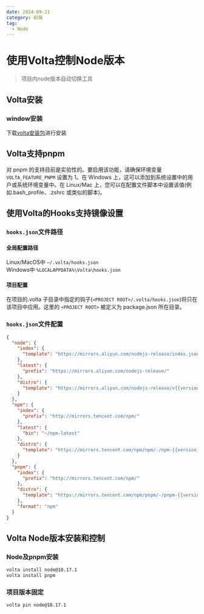 ```yaml
---
date: 2024-09-21
category: 前端
tag:
  - Node
---
```


# 使用Volta控制Node版本

> 项目内node版本自动切换工具

## Volta安装

### window安装

下载[volta安装包](https://github.com/volta-cli/volta/releases)进行安装

## Volta支持pnpm

对 pnpm 的支持目前是实验性的。要启用该功能，请确保环境变量 `VOLTA_FEATURE_PNPM` 设置为 1。在 Windows 上，这可以添加到系统设置中的用户或系统环境变量中。在 Linux/Mac 上，您可以在配置文件脚本中设置该值(例如.bash_profile、.zshrc 或类似的脚本)。

## 使用Volta的Hooks支持镜像设置

### `hooks.json`文件路径

#### 全局配置路径

Linux/MacOS中 `~/.volta/hooks.json`  
Windows中 `%LOCALAPPDATA%\Volta\hooks.json`

#### 项目配置

在项目的.volta 子目录中指定的钩子(`<PROJECT ROOT>/.volta/hooks.json`)将只在该项目中应用。这里的 `<PROJECT ROOT>` 被定义为 package.json 所在目录。

### `hooks.json`文件配置

```json
{
  "node": {
    "index": {
      "template": "https://mirrors.aliyun.com/nodejs-release/index.json"
    },
    "latest": {
      "prefix": "https://mirrors.aliyun.com/nodejs-release/"
    },
    "distro": {
      "template": "https://mirrors.aliyun.com/nodejs-release/v{{version}}/{{filename}}"
    }
  },
  "npm": {
    "index": {
      "prefix": "http://mirrors.tencent.com/npm/"
    },
    "latest": {
      "bin": "~/npm-latest"
    },
    "distro": {
      "template": "https://mirrors.tencent.com/npm/npm/-/npm-{{version}}.tgz"
    }
  },
  "pnpm": {
    "index": {
      "prefix": "http://mirrors.tencent.com/npm/"
    },
    "distro": {
      "template": "https://mirrors.tencent.com/npm/pnpm/-/pnpm-{{version}}.tgz"
    },
    "format": "npm"
  }
}
```

## Volta Node版本安装和控制

### Node及pnpm安装

```bash
volta install node@18.17.1
volta install pnpm
```

### 项目版本固定

```bash
volta pin node@18.17.1
```
